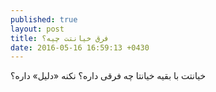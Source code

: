 ```yaml
---
published: true
layout: post
title: فرق خیانتت چیه؟
date: 2016-05-16 16:59:13 +0430
---
```


خیانتت با بقیه خیانتا چه فرقی داره؟ نکنه «دلیل» داره؟
